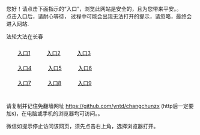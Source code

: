 您好！请点击下面指示的“入口”，浏览此网站是安全的，且为您带来平安。。 <br/>
点击入口后，请耐心等待， 过程中可能会出现无法打开的提示，请忽略，最终会进入网站. </br>

法轮大法在长春<br/>
<div style="padding:10px"><a style="margin:20px" target="_blank" href="https://d3gbzfxuqk4la3.cloudfront.net/2Qpsp?btzah" id="ccLink1" rel="nofollow">入口1</a> <a target="_blank" style="margin:20px" href="https://d1162dk2rb2xlv.cloudfront.net/2Qpsp?axpye" id="ccLink2" rel="nofollow">入口2</a> <a style="margin:20px" target="_blank" href="https://d30ztxrvtnkwwx.cloudfront.net/2Qpsp?jhidgtew" id="ccLink3" rel="nofollow">入口3</a></div>

<div style="padding:10px" ><a style="margin:20px" target="_blank" href="https://d3gbzfxuqk4la3.cloudfront.net/2Qpsp?btzah" id="ccLink4" rel="nofollow">入口4</a> <a style="margin:20px" href="https://d1162dk2rb2xlv.cloudfront.net/2Qpsp?axpye" target="_blank" id="ccLink5" rel="nofollow">入口5</a> <a style="margin:20px" href="https://d30ztxrvtnkwwx.cloudfront.net/2Qpsp?jhidgtew" target="_blank" id="ccLink6" rel="nofollow">入口6</a></div>

<div style="padding:10px"><a style="margin:20px" target="_blank" href="https://d3gbzfxuqk4la3.cloudfront.net/2Qpsp?btzah" id="ccLink7" rel="nofollow">入口7</a> <a style="margin:20px" href="https://d1162dk2rb2xlv.cloudfront.net/2Qpsp?axpye" target="_blank" id="ccLink8" rel="nofollow">入口8</a> <a style="margin:20px" target="_blank" href="https://d30ztxrvtnkwwx.cloudfront.net/2Qpsp?jhidgtew" id="ccLink9" rel="nofollow">入口9</a></div>

<br/>



请复制并记住免翻墙网址 https://github.com/yntd/changchunzx (http后一定要加s)，在电脑或手机的浏览器均可访问。。<br/>

微信如提示停止访问该网页，须先点击右上角，选择浏览器打开。
